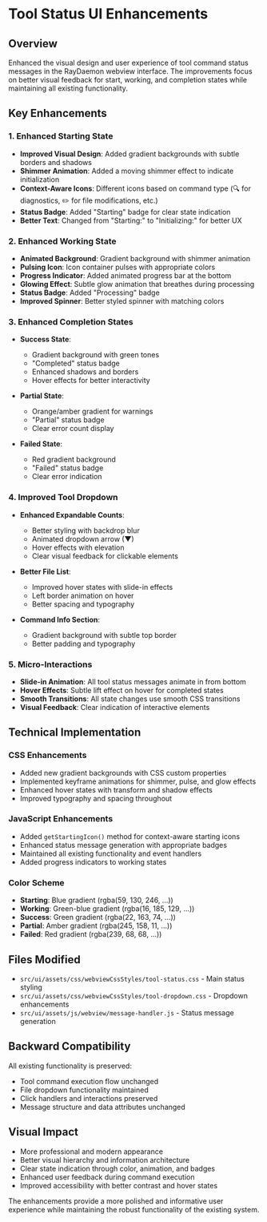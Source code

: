# Tool Status UI Enhancements

## Overview
Enhanced the visual design and user experience of tool command status messages in the RayDaemon webview interface. The improvements focus on better visual feedback for start, working, and completion states while maintaining all existing functionality.

## Key Enhancements

### 1. Enhanced Starting State
- **Improved Visual Design**: Added gradient backgrounds with subtle borders and shadows
- **Shimmer Animation**: Added a moving shimmer effect to indicate initialization
- **Context-Aware Icons**: Different icons based on command type (🔍 for diagnostics, ✏️ for file modifications, etc.)
- **Status Badge**: Added "Starting" badge for clear state indication
- **Better Text**: Changed from "Starting:" to "Initializing:" for better UX

### 2. Enhanced Working State  
- **Animated Background**: Gradient background with shimmer animation
- **Pulsing Icon**: Icon container pulses with appropriate colors
- **Progress Indicator**: Added animated progress bar at the bottom
- **Glowing Effect**: Subtle glow animation that breathes during processing
- **Status Badge**: Added "Processing" badge
- **Improved Spinner**: Better styled spinner with matching colors

### 3. Enhanced Completion States
- **Success State**: 
  - Gradient background with green tones
  - "Completed" status badge
  - Enhanced shadows and borders
  - Hover effects for better interactivity

- **Partial State**:
  - Orange/amber gradient for warnings
  - "Partial" status badge
  - Clear error count display

- **Failed State**:
  - Red gradient background
  - "Failed" status badge
  - Clear error indication

### 4. Improved Tool Dropdown
- **Enhanced Expandable Counts**: 
  - Better styling with backdrop blur
  - Animated dropdown arrow (▼)
  - Hover effects with elevation
  - Clear visual feedback for clickable elements

- **Better File List**:
  - Improved hover states with slide-in effects
  - Left border animation on hover
  - Better spacing and typography

- **Command Info Section**:
  - Gradient background with subtle top border
  - Better padding and typography

### 5. Micro-Interactions
- **Slide-in Animation**: All tool status messages animate in from bottom
- **Hover Effects**: Subtle lift effect on hover for completed states
- **Smooth Transitions**: All state changes use smooth CSS transitions
- **Visual Feedback**: Clear indication of interactive elements

## Technical Implementation

### CSS Enhancements
- Added new gradient backgrounds with CSS custom properties
- Implemented keyframe animations for shimmer, pulse, and glow effects
- Enhanced hover states with transform and shadow effects
- Improved typography and spacing throughout

### JavaScript Enhancements
- Added `getStartingIcon()` method for context-aware starting icons
- Enhanced status message generation with appropriate badges
- Maintained all existing functionality and event handlers
- Added progress indicators to working states

### Color Scheme
- **Starting**: Blue gradient (rgba(59, 130, 246, ...))
- **Working**: Green-blue gradient (rgba(16, 185, 129, ...))
- **Success**: Green gradient (rgba(22, 163, 74, ...))
- **Partial**: Amber gradient (rgba(245, 158, 11, ...))
- **Failed**: Red gradient (rgba(239, 68, 68, ...))

## Files Modified
- `src/ui/assets/css/webviewCssStyles/tool-status.css` - Main status styling
- `src/ui/assets/css/webviewCssStyles/tool-dropdown.css` - Dropdown enhancements
- `src/ui/assets/js/webview/message-handler.js` - Status message generation

## Backward Compatibility
All existing functionality is preserved:
- Tool command execution flow unchanged
- File dropdown functionality maintained
- Click handlers and interactions preserved
- Message structure and data attributes unchanged

## Visual Impact
- More professional and modern appearance
- Better visual hierarchy and information architecture
- Clear state indication through color, animation, and badges
- Enhanced user feedback during command execution
- Improved accessibility with better contrast and hover states

The enhancements provide a more polished and informative user experience while maintaining the robust functionality of the existing system.